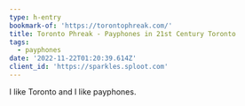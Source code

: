 ```yaml
---
type: h-entry
bookmark-of: 'https://torontophreak.com/'
title: Toronto Phreak - Payphones in 21st Century Toronto
tags:
  - payphones
date: '2022-11-22T01:20:39.614Z'
client_id: 'https://sparkles.sploot.com'
---
```


I like Toronto and I like payphones.